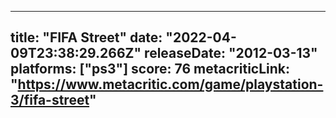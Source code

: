 
---
title: "FIFA Street"
date: "2022-04-09T23:38:29.266Z"
releaseDate: "2012-03-13"
platforms: ["ps3"]
score: 76
metacriticLink: "https://www.metacritic.com/game/playstation-3/fifa-street"
---
